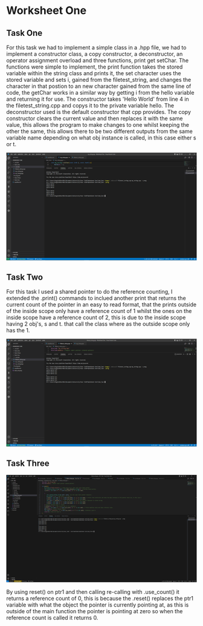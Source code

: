 # Worksheet One

## Task One

For this task we had to implement a simple class in a .hpp file, we had to implement a constructor class, a copy constructor, a deconstructor, an operator assignment
overload and three functions, print get setChar. The functions were simple to implement, the print function takes the stored
variable within the string class and prints it, the set character uses the stored variable and sets i, gained from the filetest_string,
and changes the character in that postion to an new character gained from the same line of code, the getChar works in a similar way
by getting i from the hello variable and returning it for use.
The constructor takes 'Hello World' from line 4 in the filetest_string.cpp and copys it to the private variable hello.
The deconstructor used is the default constructor that cpp provides.
The copy constructor clears the current value and then replaces it with the same value, this allows the program to make changes to one whilst keeping the other the same,
this allows there to be two different outputs from the same variable name depending on what obj instance is called, in this case either s or t.

![Task one code running](task_one.png)

## Task Two

For this task I used a shared pointer to do the reference counting, I extended the .print() commands to inclued another print that
returns the current count of the pointer in an easy to read format, that the prints outside of the inside scope only have a reference count of 
1 whilst the ones on the inside scope have a reference count of 2, this is due to the inside scope having 2 obj's, s and t. that call the class
where as the outside scope only has the 1.

![Task two code running](task_two.png)

## Task Three

![Task three code running](task_three.png)

By using reset() on ptr1 and then calling re-calling with .use_count() it returns a reference count of 0, this is because the .reset() replaces the ptr1 variable with
what the object the pointer is currently pointing at, as this is outside of the main function the pointer is pointing at zero so when 
the reference count is called it returns 0.